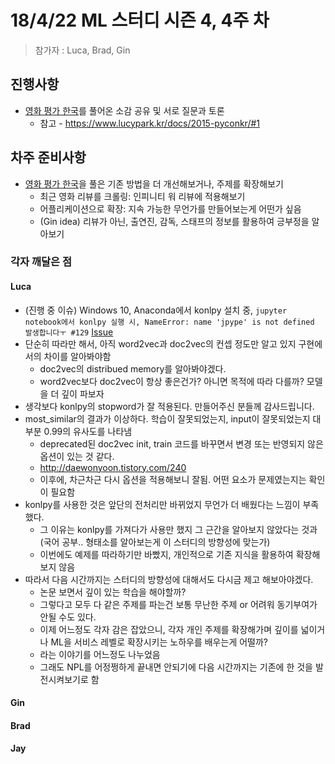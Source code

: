 # 18/4/22 ML 스터디 시즌 4, 4주 차

> 참가자 : Luca, Brad, Gin

## 진행사항

* [영화 평가 한국](https://github.com/e9t/nsmc/)를 풀어온 소감 공유 및 서로 질문과 토론
  * 참고 - https://www.lucypark.kr/docs/2015-pyconkr/#1

## 차주 준비사항

* [영화 평가 한국](https://github.com/e9t/nsmc/)을 풀은 기존 방법을 더 개선해보거나, 주제를 확장해보기
  * 최근 영화 리뷰를 크롤링: 인피니티 워 리뷰에 적용해보기
  * 어플리케이션으로 확장: 지속 가능한 무언가를 만들어보는게 어떤가 싶음
  * (Gin idea) 리뷰가 아닌, 출연진, 감독, 스태프의 정보를 활용하여 긍부정을 알아보기

### 각자 깨달은 점

#### Luca

* (진행 중 이슈) Windows 10, Anaconda에서 konlpy 설치 중, `jupyter notebook에서 konlpy 실행 시, NameError: name 'jpype' is not defined 발생합니다ㅜ #129` [Issue](https://github.com/konlpy/konlpy/issues/129)
* 단순히 따라만 해서, 아직 word2vec과 doc2vec의 컨셉 정도만 알고 있지 구현에서의 차이를 알아봐야함
  * doc2vec의 distribued memory를 알아봐야겠다.
  * word2vec보다 doc2vec이 항상 좋은건가? 아니면 목적에 따라 다를까? 모델을 더 깊이 파보자
* 생각보다 konlpy의 stopword가 잘 적용된다. 만들어주신 분들께 감사드립니다.
* most_similar의 결과가 이상하다. 학습이 잘못되었는지, input이 잘못되었는지 대부분 0.99의 유사도를 나타냄
  * deprecated된 doc2vec init, train 코드를 바꾸면서 변경 또는 반영되지 않은 옵션이 있는 것 같다.
  * http://daewonyoon.tistory.com/240
  * 이후에, 차근차근 다시 옵션을 적용해보니 잘됨. 어떤 요소가 문제였는지는 확인이 필요함
* konlpy를 사용한 것은 앞단의 전처리만 바뀌었지 무언가 더 배웠다는 느낌이 부족했다.
  * 그 이유는 konlpy를 가져다가 사용만 했지 그 근간을 알아보지 않았다는 것과(국어 공부.. 형태소를 알아보는게 이 스터디의 방향성에 맞는가)
  * 이번에도 예제를 따라하기만 바빴지, 개인적으로 기존 지식을 활용하여 확장해보지 않음
* 따라서 다음 시간까지는 스터디의 방향성에 대해서도 다시금 제고 해보아야겠다.
  * 논문 보면서 깊이 있는 학습을 해야할까?
  * 그렇다고 모두 다 같은 주제를 파는건 보통 무난한 주제 or 어려워 동기부여가 안될 수도 있다.
  * 이제 어느정도 각자 감은 잡았으니, 각자 개인 주제를 확장해가며 깊이를 넓이거나 ML을 서비스 레벨로 확장시키는 노하우를 배우는게 어떨까?
  * 라는 이야기를 어느정도 나누었음
  * 그래도 NPL를 어정쩡하게 끝내면 안되기에 다음 시간까지는 기존에 한 것을 발전시켜보기로 함

#### Gin

#### Brad

#### Jay
